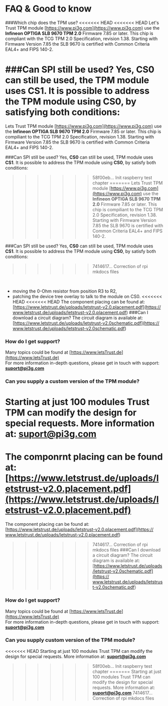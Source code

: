 # FAQ & Good to know
###Which chip does the TPM use?
<<<<<<< HEAD
<<<<<<< HEAD
Let's Trust TPM module [https://www.pi3g.com](https://www.pi3g.com) use the 
**Infineon OPTIGA SLB 9670 TPM 2.0** Firmware 7.85 or later. This chip is 
compliant with the TCG TPM 2.0 Specification, revision 1.38. Starting with 
Firmware Version 7.85 the SLB 9670 is certified with Common Criteria EAL4+ and 
FIPS 140-2.

###Can SPI still be used?
Yes, **CS0** can still be used, the TPM module uses **CS1**. 
It is possible to address the TPM module using **CS0**, by satisfying both 
conditions:
=======
Lets Trust TPM module [https://www.pi3g.com](https://www.pi3g.com) use the **Infineon OPTIGA SLB 9670 TPM 2.0** Firmware 7.85 or later. This chip is compiliant to the TCG TPM 2.0 Specification, revision 1.38. Starting with Firmware Version 7.85 the SLB 9670 is certified with Common Criteria EAL4+ and FIPS 140-2.

###Can SPI still be used?
Yes, **CS0** can still be used, TPM module uses **CS1**. 
It is possible to address the TPM module using **CS0**, by satisfy both conditions:
>>>>>>> 58f00eb... Init raspberry test chapter
=======
Lets Trust TPM module [https://www.pi3g.com](https://www.pi3g.com) use the 
**Infineon OPTIGA SLB 9670 TPM 2.0** Firmware 7.85 or later. This chip is 
compiliant to the TCG TPM 2.0 Specification, revision 1.38. Starting with 
Firmware Version 7.85 the SLB 9670 is certified with Common Criteria EAL4+ and 
FIPS 140-2.

###Can SPI still be used?
Yes, **CS0** can still be used, TPM module uses **CS1**. 
It is possible to address the TPM module using **CS0**, by satisfy both 
conditions:
>>>>>>> 7414617... Correction of rpi mkdocs files
<br />

* moving the 0-Ohm resistor from position R3 to R2, <br />
* patching the device tree overlay to talk to the module on CS0.
<<<<<<< HEAD
<<<<<<< HEAD
The component placing can be found at: 
[https://www.letstrust.de/uploads/letstrust-v2.0.placement.pdf](https://
www.letstrust.de/uploads/letstrust-v2.0.placement.pdf)
###Can I download a circuit diagram?
The circuit diagram is available at: 
[https://www.letstrust.de/uploads/letstrust-v2.0schematic.pdf](https://
www.letstrust.de/uploads/letstrust-v2.0schematic.pdf)
### How do I get support?
Many topics could be found at 
[https://www.letsTrust.de](https://www.letsTrust.de)<br />
For more information in-depth questions, please get in touch with support: 
**<suport@pi3g.com>**
### Can you supply a custom version of the TPM module?
Starting at just 100 modules Trust TPM can modify the design for special 
requests. More information at: **<suport@pi3g.com>**
=======
The componrnt placing can be found at: [https://www.letstrust.de/uploads/letstrust-v2.0.placement.pdf](https://www.letstrust.de/uploads/letstrust-v2.0.placement.pdf)
=======
The component placing can be found at: 
[https://www.letstrust.de/uploads/letstrust-v2.0.placement.pdf](https://
www.letstrust.de/uploads/letstrust-v2.0.placement.pdf)
>>>>>>> 7414617... Correction of rpi mkdocs files
###Can I download a circuit diagram?
The circuit diagram is available at: 
[https://www.letstrust.de/uploads/letstrust-v2.0schematic.pdf](https://
www.letstrust.de/uploads/letstrust-v2.0schematic.pdf)
### How do I get support?
Many topics could be found at 
[https://www.letsTrust.de](https://www.letsTrust.de)<br />
For more information in-depth questions, please get in touch with support: 
**<suport@pi3g.com>**
### Can you supply custom version of the TPM module?
<<<<<<< HEAD
Starting at just 100 modules Trust TPM can modify the design for special requests. More information at: **<suport@pi3g.com>**

>>>>>>> 58f00eb... Init raspberry test chapter
=======
Starting at just 100 modules Trust TPM can modify the design for special 
requests. More information at: **<suport@pi3g.com>**
>>>>>>> 7414617... Correction of rpi mkdocs files
